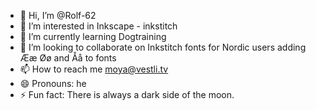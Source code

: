 - 👋 Hi, I’m @Rolf-62
- 👀 I’m interested in Inkscape - inkstitch
- 🌱 I’m currently learning Dogtraining
- 💞️ I’m looking to collaborate on Inkstitch fonts for Nordic users adding Ææ Øø and Åå to fonts
- 📫 How to reach me moya@vestli.tv
- 😄 Pronouns: he
- ⚡ Fun fact: There is always a dark side of the moon.

<!---
Rolf-62/Rolf-62 is a ✨ special ✨ repository because its `README.md` (this file) appears on your GitHub profile.
You can click the Preview link to take a look at your changes.
--->
